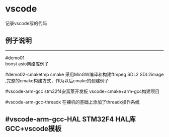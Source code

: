 # vscode
记录vscode写的代码

## 例子说明
---
#demo01  
boost asio网络库例子 

#demo02-cmaketmp
cmake  采用MinGW编译和构建ffmpeg SDL2 SDL2image ,完整的cmake构建方式，作为以后cmake的创建例子

#vscode-arm-gcc
stm32f4安富莱开发板  vscode+cmake+arm-gcc构建项目

#vscode-arm-gcc-threadx
在裸机的基础上添加了threadx操作系统

#vscode-arm-gcc-HAL
STM32F4 HAL库 GCC+vscode模板
---
